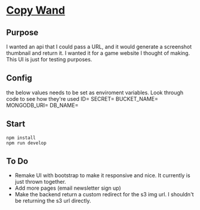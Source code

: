 # [Copy Wand](https://copywand.herokuapp.com/)

## Purpose

I wanted an api that I could pass a URL, and it would generate a screenshot thumbnail and return it. I wanted it for a game website I thought of making.
This UI is just for testing purposes.

## Config

the below values needs to be set as enviroment variables. Look through code to see how they're used
ID=
SECRET=
BUCKET_NAME=
MONGODB_URI=
DB_NAME=

## Start

```
npm install
npm run develop
```

## To Do

- Remake UI with bootstrap to make it responsive and nice. It currently is just thrown together.
- Add more pages (email newsletter sign up)
- Make the backend return a custom redirect for the s3 img url. I shouldn't be returning the s3 url directly.
